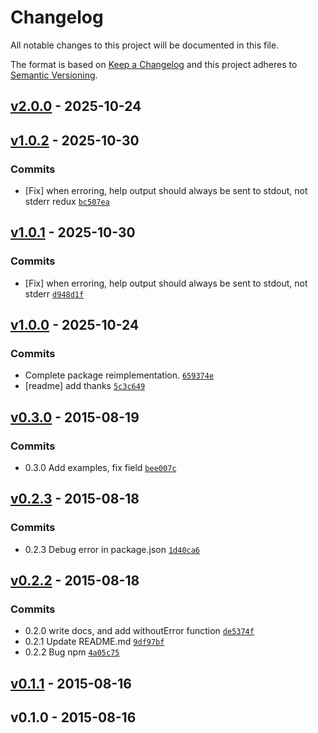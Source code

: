 # Changelog

All notable changes to this project will be documented in this file.

The format is based on [Keep a Changelog](https://keepachangelog.com/en/1.0.0/)
and this project adheres to [Semantic Versioning](https://semver.org/spec/v2.0.0.html).

## [v2.0.0](https://github.com/ljharb/pargs/compare/v1.0.2...v2.0.0) - 2025-10-24

## [v1.0.2](https://github.com/ljharb/pargs/compare/v1.0.1...v1.0.2) - 2025-10-30

### Commits

- [Fix] when erroring, help output should always be sent to stdout, not stderr redux [`bc507ea`](https://github.com/ljharb/pargs/commit/bc507eade6921c8aae8c5cc9630a89dd0adc5c61)

## [v1.0.1](https://github.com/ljharb/pargs/compare/v1.0.0...v1.0.1) - 2025-10-30

### Commits

- [Fix] when erroring, help output should always be sent to stdout, not stderr [`d948d1f`](https://github.com/ljharb/pargs/commit/d948d1f0173491a93ce8341782a8a28456b8ea0f)

## [v1.0.0](https://github.com/ljharb/pargs/compare/v0.3.0...v1.0.0) - 2025-10-24

### Commits

- Complete package reimplementation. [`659374e`](https://github.com/ljharb/pargs/commit/659374ee7678a99404192589f09927173c14c4d4)
- [readme] add thanks [`5c3c649`](https://github.com/ljharb/pargs/commit/5c3c649d2bf73e11c59d08ea6a826794fb8840f3)

## [v0.3.0](https://github.com/ljharb/pargs/compare/v0.2.3...v0.3.0) - 2015-08-19

### Commits

- 0.3.0 Add examples, fix field [`bee007c`](https://github.com/ljharb/pargs/commit/bee007c2975f5906054f7f79b52e7238ec683f0e)

## [v0.2.3](https://github.com/ljharb/pargs/compare/v0.2.2...v0.2.3) - 2015-08-18

### Commits

- 0.2.3 Debug error in package.json [`1d40ca6`](https://github.com/ljharb/pargs/commit/1d40ca63b82dd5c5ff23401663b77dbe56a88d8b)

## [v0.2.2](https://github.com/ljharb/pargs/compare/v0.1.1...v0.2.2) - 2015-08-18

### Commits

- 0.2.0 write docs, and add withoutError function [`de5374f`](https://github.com/ljharb/pargs/commit/de5374ff38f9e9ebab1fa39dfb74080ded10c71c)
- 0.2.1 Update README.md [`9df97bf`](https://github.com/ljharb/pargs/commit/9df97bf3418168c6bfa3d80fca37c3f962ae81ae)
- 0.2.2 Bug npm [`4a05c75`](https://github.com/ljharb/pargs/commit/4a05c75a5dbeec4803b2788728c795ad51b774cb)

## [v0.1.1](https://github.com/ljharb/pargs/compare/v0.1.0...v0.1.1) - 2015-08-16

## v0.1.0 - 2015-08-16
